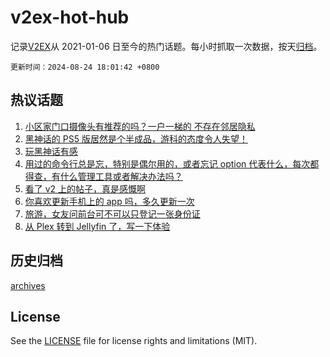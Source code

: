 # v2ex-hot-hub

 记录[V2EX](https://www.v2ex.com/)从 2021-01-06 日至今的热门话题。每小时抓取一次数据，按天[归档](archives)。

`更新时间：2024-08-24 18:01:42 +0800`

## 热议话题

1. [小区家门口摄像头有推荐的吗？一户一梯的 不存在邻居隐私](https://www.v2ex.com/t/1067410)
1. [黑神话的 PS5 版居然是个半成品，游科的态度令人失望！](https://www.v2ex.com/t/1067444)
1. [玩黑神话有感](https://www.v2ex.com/t/1067420)
1. [用过的命令行总是忘，特别是偶尔用的，或者忘记 option 代表什么，每次都得查，有什么管理工具或者解决办法吗？](https://www.v2ex.com/t/1067416)
1. [看了 v2 上的帖子，真是感慨啊](https://www.v2ex.com/t/1067333)
1. [你喜欢更新手机上的 app 吗，多久更新一次](https://www.v2ex.com/t/1067417)
1. [旅游，女友问前台可不可以只登记一张身份证](https://www.v2ex.com/t/1067487)
1. [从 Plex 转到 Jellyfin 了，写一下体验](https://www.v2ex.com/t/1067391)

## 历史归档

[archives](archives)

## License

See the [LICENSE](LICENSE) file for license rights and limitations (MIT).
